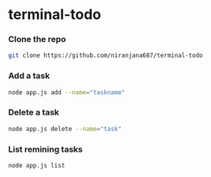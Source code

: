 # terminal-todo
### Clone the repo
```bash
git clone https://github.com/niranjana687/terminal-todo
```
### Add a task
```bash
node app.js add --name="taskname"
```
### Delete a task
```bash
node app.js delete --name="task"
```
### List remining tasks
```bash
node app.js list
```
